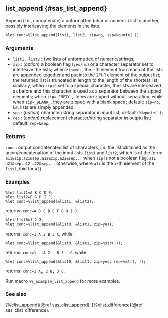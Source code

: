 ## list_append {#sas_list_append}
Append (_i.e._, concatenate) a unformatted (char or numeric) list to another, possibly 
interleaving the elements in the lists.

	%let conc=%list_append(list1, list2, zip=no, sep=%quote( ));

### Arguments
* `list1, list2` : two lists of unformatted of numeric/strings;
* `zip` : (_option_) a boolean flag (`yes/no`) or a character separator set to interleave the lists; 
	when `zip=yes`, the i-th element from each of the lists are appended together and put into the 2*i-1 
	element of the output list; the returned list is truncated in length to the length of the shortest 
	list; similarly, when `zip` is set to a special character, the lists are interleaved as before and 
	this character is used as a separator between the zipped elements; when `zip=_EMPTY_`, items are
	zipped without separation, while when `zip=_BLANK_`, they are zipped with a blank space; default: 
	`zip=no`, _i.e._ lists are simply appended;
* `sep` : (_option_) character/string separator in input list; default: `%%quote( )`;
* `rep` : (_option_) replacement character/string separator in outptu list; default: `rep=&sep`.

### Returns
`conc` : output concatenated list of characters, _i.e._ the list obtained as the union/concatenation 
	of the input lists `list1` and `list2`, which is of the form: `a11&zip.a21&sep.a12&zip.a22&sep...`
	when `zip` is not a boolean flag, `a11 a21&sep.a12 a22&sep...` otherwise, where `a1i` is the `i`-th 
	element of the `list1`, ibid for `a2j`.

### Examples

	%let list1=A B C D E;
	%let list2=F G H I J; 
	%let conc=%list_append(&list1, &list2); 
	
returns: `conc=A B C D E F G H I J`. 

	%let list0=1 2 3;
	%let conc=%list_append(&list0, &list1, zip=yes);
	
returns: `conc=1 A 2 B 3 C`, while: 

	%let conc=%list_append(&list0, &list1, zip=%str(-));
	
returns: `conc=1 - A 2 - B 3 - C`, while: 

	%let conc=%list_append(&list0, &list1, zip=yes, rep=%str(, ));

returns: `conc=1 A, 2 B, 3 C`. 

Run macro `%%_example_list_append` for more examples.

### See also
[%clist_append](@ref sas_clist_append), [%clist_difference](@ref sas_clist_difference).
